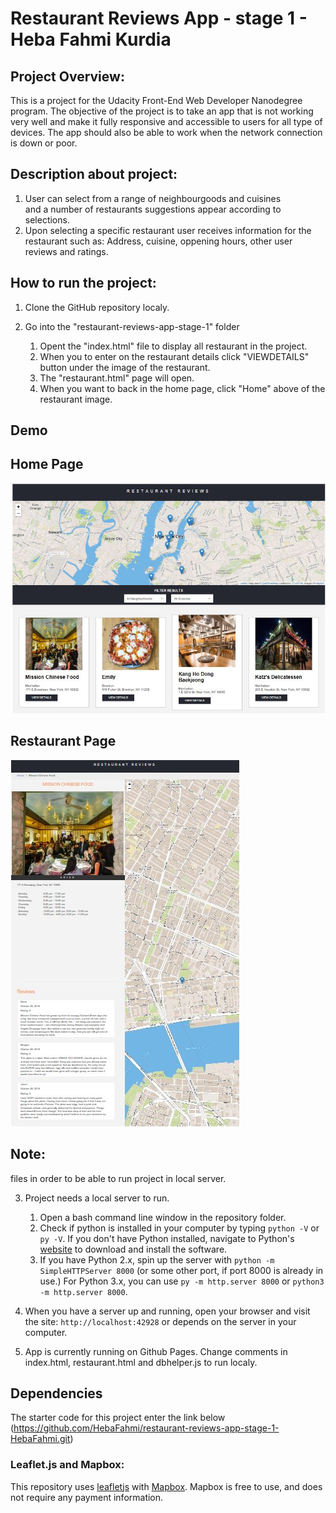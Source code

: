 # Restaurant Reviews App - stage 1 - Heba Fahmi Kurdia

## Project Overview:

This is a project for the Udacity Front-End Web Developer
Nanodegree program. The objective of the project is to take an app that is not working very well and make it fully
responsive and accessible to users for all type of devices. 
The app should also be able to work when the network connection
is down or poor.

## Description about project:

1. User can select from a range of neighbourgoods and cuisines   
and a number of restaurants suggestions appear according to 
selections. 
2. Upon selecting a specific restaurant user receives
information for the restaurant such as:
Address, cuisine, oppening hours, other user reviews and ratings. 

## How to run the project:

1. Clone the GitHub repository localy.

2. Go into the "restaurant-reviews-app-stage-1" folder

	1. Opent the "index.html" file to display all restaurant in the project.
    2. When you to enter on the restaurant details click "VIEWDETAILS" button under the image of the restaurant.
	3. The "restaurant.html" page will open.
    4. When you want to back in the home page, click "Home" above of the restaurant image.
 
 ## Demo
 ## Home Page

[![demo](./img/index.jpg)](https://github.com/HebaFahmi/restaurant-reviews-app-stage-1-HebaFahmi/img/index.jpg)

 ## Restaurant Page

[![demo](./img/rest.jpg)](https://github.com/HebaFahmi/restaurant-reviews-app-stage-1-HebaFahmi/img/rest.jpg)

    
## Note:
files in order to be able to run project in local server.

3. Project needs a local server to run. 
	1. Open a bash command line window in the repository folder. 
	2. Check if python is installed in your computer by typing `python -V` or `py -V`. If you don't have Python installed, navigate to Python's [website](https://www.python.org/) to download and install the software.
	3. If you have Python 2.x, spin up the server with `python -m SimpleHTTPServer 8000` (or some other port, if port 8000 is already in use.) For Python 3.x, you can use `py -m http.server 8000` or `python3 -m http.server 8000`.

4. When you have a server up and running, open your browser and
visit the site: `http://localhost:42928` or depends on the server in your computer.

5. App is currently running on Github Pages. Change comments
in index.html, restaurant.html and dbhelper.js to run localy.

## Dependencies

The starter code for this project enter the link below
(https://github.com/HebaFahmi/restaurant-reviews-app-stage-1-HebaFahmi.git)

### Leaflet.js and Mapbox:

This repository uses [leafletjs](https://leafletjs.com/) with [Mapbox](https://www.mapbox.com/). Mapbox is free to use, and does not require any payment information. 

